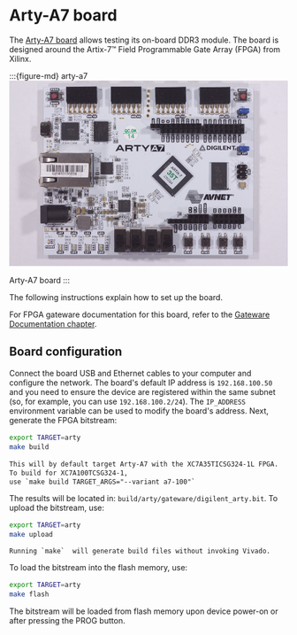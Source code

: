 # Arty-A7 board

The [Arty-A7 board](https://reference.digilentinc.com/reference/programmable-logic/arty-a7/start) allows testing its on-board DDR3 module.
The board is designed around the Artix-7™ Field Programmable Gate Array (FPGA) from Xilinx.

:::{figure-md} arty-a7
![arty-a7](images/arty-a7.jpg)

Arty-A7 board
:::

The following instructions explain how to set up the board.

For FPGA gateware documentation for this board, refer to the [Gateware Documentation chapter](build/arty/documentation/index.rst).

## Board configuration

Connect the board USB and Ethernet cables to your computer and configure the network.
The board's default IP address is `192.168.100.50` and you need to ensure the device are registered within the same subnet (so, for example, you can use `192.168.100.2/24`).
The `IP_ADDRESS` environment variable can be used to modify the board's address.
Next, generate the FPGA bitstream:

```sh
export TARGET=arty
make build
```

```{note}
This will by default target Arty-A7 with the XC7A35TICSG324-1L FPGA. To build for XC7A100TCSG324-1,
use `make build TARGET_ARGS="--variant a7-100"`
```

The results will be located in: `build/arty/gateware/digilent_arty.bit`. 
To upload the bitstream, use:

```sh
export TARGET=arty
make upload
```

```{note}
Running `make`  will generate build files without invoking Vivado.
```

To load the bitstream into the flash memory, use:

```sh
export TARGET=arty
make flash
```

The bitstream will be loaded from flash memory upon device power-on or after pressing the PROG button.
